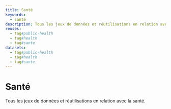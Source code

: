 ```yaml
---
title: Santé
keywords:
  - santé
description: Tous les jeux de données et réutilisations en relation avec la santé.
reuses:
  - tag#public-health
  - tag#health
  - tag#sante
datasets:
  - tag#public-health
  - tag#health
  - tag#sante
---
```

# Santé

Tous les jeux de données et réutilisations en relation avec la santé.
